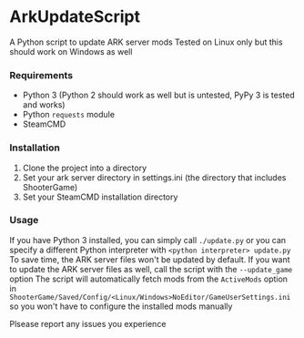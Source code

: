# ArkUpdateScript
A Python script to update ARK server mods
Tested on Linux only but this should work on Windows as well

### Requirements
- Python 3 (Python 2 should work as well but is untested, PyPy 3 is tested and works)
- Python `requests` module
- SteamCMD

### Installation
1. Clone the project into a directory
2. Set your ark server directory in settings.ini (the directory that includes ShooterGame)
3. Set your SteamCMD installation directory

### Usage
If you have Python 3 installed, you can simply call `./update.py` or you can specify a different Python interpreter with `<python interpreter> update.py`
To save time, the ARK server files won't be updated by default. If you want to update the ARK server files as well, call the script with the `--update_game` option
The script will automatically fetch mods from the `ActiveMods` option in `ShooterGame/Saved/Config/<Linux/Windows>NoEditor/GameUserSettings.ini` so you won't have to configure the installed mods manually

Plsease report any issues you experience